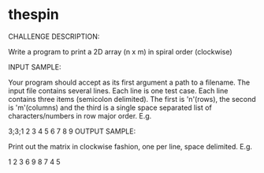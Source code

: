 thespin
=======
CHALLENGE DESCRIPTION:

Write a program to print a 2D array (n x m) in spiral order (clockwise)

INPUT SAMPLE:

Your program should accept as its first argument a path to a filename. The input file contains several lines. Each line is one test case. Each line contains three items (semicolon delimited). The first is 'n'(rows), the second is 'm'(columns) and the third is a single space separated list of characters/numbers in row major order. E.g.

3;3;1 2 3 4 5 6 7 8 9
OUTPUT SAMPLE:

Print out the matrix in clockwise fashion, one per line, space delimited. E.g.

1 2 3 6 9 8 7 4 5

